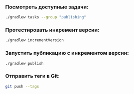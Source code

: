 ### Посмотреть доступные задачи:
```bash
./gradlew tasks --group "publishing"
```

### Протестировать инкремент версии:
```bash
./gradlew incrementVersion
```

### Запустить публикацию с инкрементом версии:
```bash
./gradlew publish
```

### Отправить теги в Git:
```bash
git push --tags
```